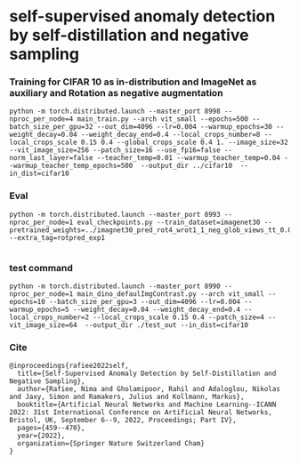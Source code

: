 # self-supervised anomaly detection by self-distillation and negative sampling


### Training for CIFAR 10 as in-distribution and ImageNet as auxiliary and Rotation as negative augmentation
```
python -m torch.distributed.launch --master_port 8998 --nproc_per_node=4 main_train.py --arch vit_small --epochs=500 --batch_size_per_gpu=32 --out_dim=4096 --lr=0.004 --warmup_epochs=30 --weight_decay=0.04 --weight_decay_end=0.4 --local_crops_number=8 --local_crops_scale 0.15 0.4 --global_crops_scale 0.4 1. --image_size=32 --vit_image_size=256 --patch_size=16 --use_fp16=false --norm_last_layer=false --teacher_temp=0.01 --warmup_teacher_temp=0.04 --warmup_teacher_temp_epochs=500  --output_dir ../cifar10  --in_dist=cifar10
```

### Eval
```
python -m torch.distributed.launch --master_port 8993 --nproc_per_node=1 eval_checkpoints.py --train_dataset=imagenet30 --pretrained_weights=../imagnet30_pred_rot4_wrot1_1_neg_glob_views_tt_0.04/checkpoint.pth   --extra_tag=rotpred_exp1 


```







<!-- ### Visualize occupied classes
check args first ...
```
python -m occupied_classes
``` -->



### test command

```
python -m torch.distributed.launch --master_port 8990 --nproc_per_node=1 main_dino_defaulImgContrast.py --arch vit_small --epochs=10 --batch_size_per_gpu=3 --out_dim=4096 --lr=0.004 --warmup_epochs=5 --weight_decay=0.04 --weight_decay_end=0.4 --local_crops_number=2 --local_crops_scale 0.15 0.4 --patch_size=4 --vit_image_size=64  --output_dir ./test_out --in_dist=cifar10
```

### Cite


```
@inproceedings{rafiee2022self,
  title={Self-Supervised Anomaly Detection by Self-Distillation and Negative Sampling},
  author={Rafiee, Nima and Gholamipoor, Rahil and Adaloglou, Nikolas and Jaxy, Simon and Ramakers, Julius and Kollmann, Markus},
  booktitle={Artificial Neural Networks and Machine Learning--ICANN 2022: 31st International Conference on Artificial Neural Networks, Bristol, UK, September 6--9, 2022, Proceedings; Part IV},
  pages={459--470},
  year={2022},
  organization={Springer Nature Switzerland Cham}
}
```
